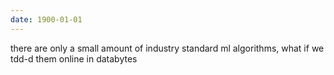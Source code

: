 ```yaml
---
date: 1900-01-01
---
```



there are only a small amount of industry standard ml algorithms, what if we tdd-d them online in databytes
